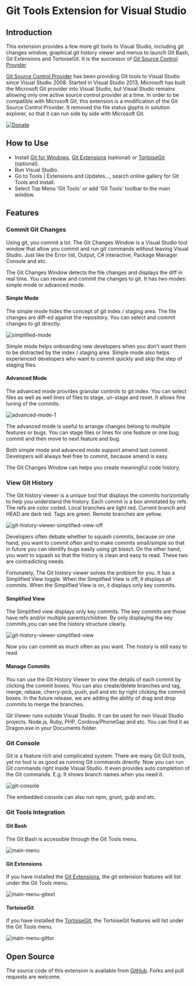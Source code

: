 # Git Tools Extension for Visual Studio

## Introduction

This extension provides a few more git tools to Visual Studio, including git changes window, graphical git history viewer and menus to launch Git Bash, Git Extensions and TortoiseGit. It is the successor of [Git Source Control Provider](https://visualstudiogallery.msdn.microsoft.com/63a7e40d-4d71-4fbb-a23b-d262124b8f4c)

[Git Source Control Provider](https://visualstudiogallery.msdn.microsoft.com/63a7e40d-4d71-4fbb-a23b-d262124b8f4c) has been providing Git tools to Visual Studio since Visual Studio 2008. Started in Visual Studio 2013, Microsoft has built the Microsoft Git provider into Visual Studio, but Visual Studio remains allowing only one active source control provider at a time. In order to be compatible with Microsoft Git, this extension is a modification of the Git Source Control Provider. It removed the file status glyphs in solution explorer, so that it can run side by side with Microsoft Git. 

[![Donate](https://www.paypalobjects.com/en_US/i/btn/btn_donate_SM.gif)](https://www.paypal.com/cgi-bin/webscr?cmd=_donations&business=KBCLF3PZD6C98&lc=US&item_name=Git%20Tools%20for%20Visual%20Studio&currency_code=USD&bn=PP%2dDonationsBF%3abtn_donate_SM%2egif%3aNonHosted)

## How to Use

* Install [Git for Windows](http://code.google.com/p/msysgit), [Git Extensions](http://code.google.com/p/gitextensions) (optional) or [TortoiseGit](http://code.google.com/p/tortoisegit) (optional).
* Run Visual Studio.
* Go to Tools | Extensions and Updates..., search online gallery for Git Tools and install.
* Select Top Menu 'Git Tools' or add 'Git Tools' toolbar to the main window.

## Features

### Commit Git Changes

Using git, you commit a lot. The Git Changes Window is a Visual Studio tool window that allow you commit and run git commands without leaving Visual Studio. Just like the Error list, Output, C# interactive, Package Manager Console and etc.

The Git Changes Window detects the file changes and displays the diff in real time. You can review and commit the changes to git. It has two modes: simple mode or advanced mode.

#### Simple Mode
The simple mode hides the concept of git index / staging area. The file changes are diff-ed against the repository. You can select and commit changes to git directly.

![simplified-mode](https://cloud.githubusercontent.com/assets/170547/23336456/1c6b784a-fb9f-11e6-8136-81dc09205b6f.png)

<p class="tip">
Simple mode helps onboarding new developers when you don't want them to be distracted by the index / staging area. Simple mode also helps experienced developers who want to commit quickly and skip the step of staging files.
</p>

#### Advanced Mode

The advanced mode provides granular controls to git index. You can select files as well as well lines of files to stage, un-stage and reset. It allows fine tuning of the commits.

![advanced-mode-1](https://cloud.githubusercontent.com/assets/170547/23336458/23f1fd96-fb9f-11e6-9968-276ea3eca394.png)

<p class="tip">
The advanced mode is useful to arrange changes belong to multiple features or bugs. You can stage files or lines for one feature or one bug; commit and then move to next feature and bug. 
</p>

Both simple mode and advanced mode support amend last commit. Developers will always feel free to commit, because amend is easy.

The Git Changes Window can helps you create meaningful code history.


### View Git History

The Git history viewer is a unique tool that displays the commits horizontally to help you understand the history. Each commit is a box annotated
by refs. The refs are color coded. Local branches are light red. Current branch and HEAD are dark red. Tags are green. Remote branches are yellow.

![git-history-viewer-simplified-view-off](https://cloud.githubusercontent.com/assets/170547/23336493/f1b14098-fb9f-11e6-9319-a8f1d02ee2e0.png)

Developers often debate whether to squash commits, because on one hand, you want to commit often and to make commits small/simple so that in future you can identify bugs easily using git bisect. On the other hand, you want to squash so that the history is clean and easy to read. These two are contradicting needs. 

Fortunately, The Git history viewer solves the problem for you. It has a Simplified View toggle. When the Simplified View is off, it displays all commits. When the Simplified View is on, it displays only key commits.

#### Simplified View

The Simplified view displays only key commits. The key commits are those have refs and/or multiple parents/children. By only displaying the key commits,you can see the history structure clearly.

![git-history-viewer-simplified-view](https://cloud.githubusercontent.com/assets/170547/23336491/eeb85796-fb9f-11e6-861b-97878de280ba.png)

Now you can commit as much often as you want. The history is still easy to read.

#### Manage Commits

You can use the Git History Viewer to view the details of each commit by clicking the commit boxes. You can also create/delete branches and tag, merge, rebase, cherry-pick, push, pull and etc by right clicking the commit boxes. In the future release, we are adding the ability of drag and drop commits to merge the branches.

<p class="tip">
Git Viewer runs outside Visual Studio. It can be used for non Visual Studio projects. Node.js, Ruby, PHP, Cordova/PhoneGap and etc. You can find it as Dragon.exe in your Documents folder.
</p>


### Git Console

Git is a feature rich and complicated system. There are many Git GUI tools, yet no tool is as good as running Git commands directly. Now you can run Git commands right inside Visual Studio. It even provides auto completion of the Git commands. E.g. It shows branch names when you need it.

![git-console](https://cloud.githubusercontent.com/assets/170547/23336540/2b58ee08-fba1-11e6-8591-55aceb319124.png)

<p class="tip">
The embedded console can also run npm, grunt, gulp and etc.
</p>


### Git Tools Integration

#### Git Bash

The Git Bash is accessible through the Git Tools menu.

![main-menu](https://cloud.githubusercontent.com/assets/170547/23336421/281f2002-fb9e-11e6-9cec-77362e6a553c.png)

#### Git Extensions

If you have installed the [Git Extensions](http://code.google.com/p/gitextensions), the git extension features will list under the Git Tools menu.

![main-menu-gitext](https://cloud.githubusercontent.com/assets/170547/23336427/59259ea6-fb9e-11e6-97c8-f7d1fd321325.png)

#### TortoiseGit

If you have installed the [TortoiseGit](http://code.google.com/p/tortoisegit), the TortoiseGit features will list under the Git Tools menu.

![main-menu-gittor](https://cloud.githubusercontent.com/assets/170547/23336429/69e726ba-fb9e-11e6-8790-f460c019f9a5.png)


## Open Source

The source code of this extension is available from [GitHub](https://github.com/yysun/git-tools). Forks and pull requests are welcome.
